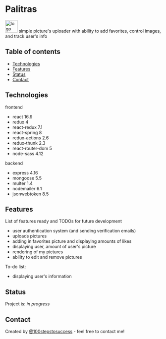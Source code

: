 # Palitras 
<img src="https://github.com/100stepstosuccess/Palitras-client/blob/master/public/images/logo.svg" alt="logo" width="40"/>
simple picture's uploader with ability to add favorites, control images, and track user's info


## Table of contents

- [Technologies](#technologies)
- [Features](#features)
- [Status](#status)
- [Contact](#contact)

## Technologies

frontend
- react 16.9
- redux 4
- react-redux 7.1
- react-spring 8
- redux-actions 2.6
- redux-thunk 2.3
- react-router-dom  5
- node-sass 4.12

backend
- express 4.16
- mongoose 5.5
- multer 1.4
- nodemailer 6.1
- jsonwebtoken 8.5


## Features

List of features ready and TODOs for future development

- user authentication system (and sending verification emails)
- uploads pictures
- adding in favorites picture and displaying amounts of likes
- displaying user, amount of user's picture
- rendering of my pictures
- ability to edit and remove pictures

To-do list:

- displaying user's information

## Status

Project is: _in progress_

## Contact

Created by [@100stepstosuccess](https://github.com/100stepstosuccess) - feel free to contact me!
